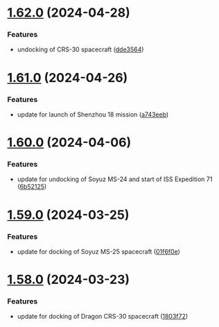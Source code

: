 # [1.62.0](https://github.com/corquaid/international-space-station-iss-apis/compare/v1.61.0...v1.62.0) (2024-04-28)


### Features

* undocking of CRS-30 spacecraft ([dde3564](https://github.com/corquaid/international-space-station-iss-apis/commit/dde356408adde670f12facb4c2a242fa53bacb63))



# [1.61.0](https://github.com/corquaid/international-space-station-iss-apis/compare/v1.60.0...v1.61.0) (2024-04-26)


### Features

* update for launch of Shenzhou 18 mission ([a743eeb](https://github.com/corquaid/international-space-station-iss-apis/commit/a743eebb35383e3d075bf465da69174bf28a5a80))



# [1.60.0](https://github.com/corquaid/international-space-station-iss-apis/compare/v1.59.0...v1.60.0) (2024-04-06)


### Features

* update for undocking of Soyuz MS-24 and start of ISS Expedition 71 ([6b52125](https://github.com/corquaid/international-space-station-iss-apis/commit/6b52125d45dd32f5f032cbb4d2c58590d60a0e15))



# [1.59.0](https://github.com/corquaid/international-space-station-iss-apis/compare/v1.58.0...v1.59.0) (2024-03-25)


### Features

* update for docking of Soyuz MS-25 spacecraft ([01f6f0e](https://github.com/corquaid/international-space-station-iss-apis/commit/01f6f0e8312666167dac20b44b310d4bcf17a117))



# [1.58.0](https://github.com/corquaid/international-space-station-iss-apis/compare/v1.57.0...v1.58.0) (2024-03-23)


### Features

* update for docking of Dragon CRS-30 spacecraft ([1803f72](https://github.com/corquaid/international-space-station-iss-apis/commit/1803f72466fa02b43280ad81e310574970b32a55))



